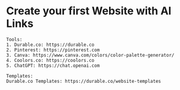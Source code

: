 # Create your first Website with AI Links

```
Tools:
1. Durable.co: https://durable.co
2. Pinterest: https://pinterest.com
3. Canva: https://www.canva.com/colors/color-palette-generator/
4. Coolors.co: https://coolors.co
5. ChatGPT: https://chat.openai.com
```

```
Templates:
Durable.co Templates: https://durable.co/website-templates
```
